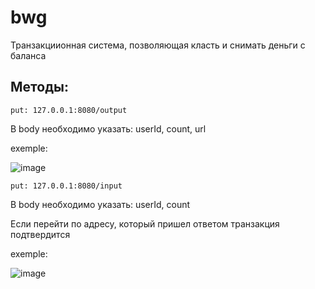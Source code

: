 # bwg

Транзакциионная система, позволяющая класть и снимать деньги с баланса

## Методы: 
```put: 127.0.0.1:8080/output```

В body необходимо указать: userId, count, url

exemple:

![image](https://github.com/almazius/bwg/assets/101062396/6231bc27-2e14-43e2-b3c7-63f73ec5d141)


```put: 127.0.0.1:8080/input```

В body необходимо указать: userId, count

Если перейти по адресу, который пришел ответом транзакция подтвердится

exemple:

![image](https://github.com/almazius/bwg/assets/101062396/7ee16228-911d-44d7-a97c-cbfcd7d4035e)

